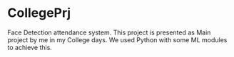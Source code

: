 # CollegePrj
Face Detection attendance system.  This project is presented as Main project by me in my College days. We used Python with some ML modules to achieve this. 
